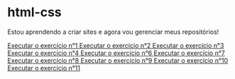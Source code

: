 # html-css

Estou aprendendo a criar sites e agora vou gerenciar meus repositórios!

<a href= "https://wallacecardoso.github.io/html-css/exercicios/ex001/"> Executar o exercício n°1 </a>
<a href= "https://wallacecardoso.github.io/html-css/exercicios/ex002/"> Executar o exercício n°2 </a>
<a href= "https://wallacecardoso.github.io/html-css/exercicios/ex003/"> Executar o exercício n°3 </a>
<a href= "https://wallacecardoso.github.io/html-css/exercicios/ex004/"> Executar o exercício n°4 </a>
<a href= "https://wallacecardoso.github.io/html-css/exercicios/ex006/"> Executar o exercício n°6 </a>
<a href= "https://wallacecardoso.github.io/html-css/exercicios/ex007/"> Executar o exercício n°7 </a>
<a href= "https://wallacecardoso.github.io/html-css/exercicios/ex008/"> Executar o exercício n°8 </a>
<a href= "https://wallacecardoso.github.io/html-css/exercicios/ex009/"> Executar o exercício n°9 </a>
<a href= "https://wallacecardoso.github.io/html-css/exercicios/ex010/"> Executar o exercício n°10 </a>
<a href= "https://wallacecardoso.github.io/html-css/exercicios/ex011/"> Executar o exercício n°11 </a>